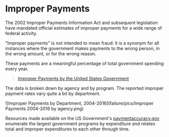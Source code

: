 # Improper Payments

The 2002 Improper Payments Information Act and subsequent legislation have mandated official estimates of improper payments for a wide range of federal activity. 

"Improper payments" is not intended to mean fraud: it is a synonym for all instances where the government makes payments to the wrong person, in the wrong amount, or for the wrong reason. 

These payments are a meaningful percentage of total government spending every year. 

<blockquote class="imgur-embed-pub" lang="en" data-id="a/W8IlT"><a href="//imgur.com/W8IlT">Improper Payments by the United States Government</a></blockquote><script async src="//s.imgur.com/min/embed.js" charset="utf-8"></script>

The data is broken down by agency and by program. The reported improper payment rates vary quite a bit by department. 

![Improper Payments by Department, 2004-2016](failure/pics/Improper Payments 2004-2016 by agency.png)

Resources made available on the US Government's [paymentaccuracy.gov](https://paymentaccuracy.gov/resources/) enumerate the largest government programs by expenditure and relates total and improper expenditures to each other through time. 

